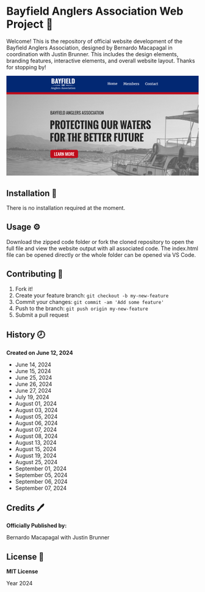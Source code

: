 # Bayfield Anglers Association Web Project :shark:

Welcome! This is the repository of official website development of the Bayfield Anglers Association, designed by Bernardo Macapagal in coordination with Justin Brunner. This includes the design elements, branding features, interactive elements, and overall website layout. Thanks for stopping by!

![BAA Readme Photo](/images/BAA_Readme_V1.png)

## Installation :wrench:

There is no installation required at the moment.

## Usage :gear:

Download the zipped code folder or fork the cloned repository to open the full file and view the website output with all associated code. The index.html file can be opened directly or the whole folder can be opened via VS Code.

## Contributing :bookmark:

1. Fork it!
2. Create your feature branch: `git checkout -b my-new-feature`
3. Commit your changes: `git commit -am 'Add some feature'`
4. Push to the branch: `git push origin my-new-feature`
5. Submit a pull request

## History :clock8:

**Created on June 12, 2024**

- June 14, 2024
- June 15, 2024
- June 25, 2024
- June 26, 2024
- June 27, 2024
- July 19, 2024
- August 01, 2024
- August 03, 2024
- August 05, 2024
- August 06, 2024
- August 07, 2024
- August 08, 2024
- August 13, 2024
- August 15, 2024
- August 19, 2024
- August 25, 2024
- September 01, 2024
- September 05, 2024
- September 06, 2024
- September 07, 2024

## Credits :pen:

**Officially Published by:**

Bernardo Macapagal with Justin Brunner

## License :page_facing_up:

**MIT License**

Year 2024